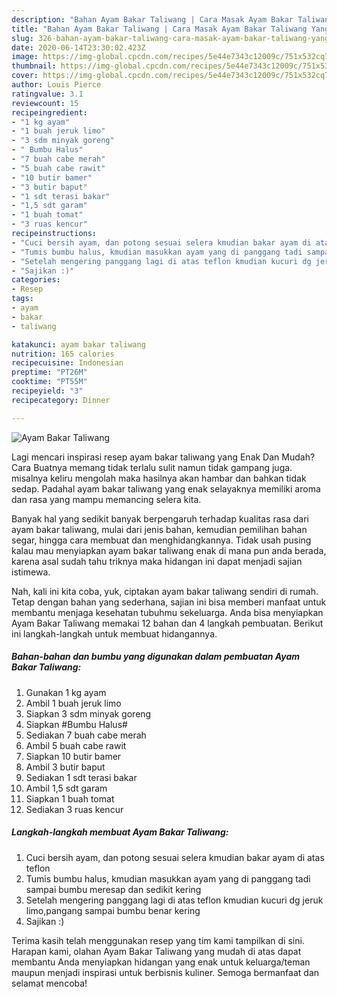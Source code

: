 ```yaml
---
description: "Bahan Ayam Bakar Taliwang | Cara Masak Ayam Bakar Taliwang Yang Lezat Sekali"
title: "Bahan Ayam Bakar Taliwang | Cara Masak Ayam Bakar Taliwang Yang Lezat Sekali"
slug: 326-bahan-ayam-bakar-taliwang-cara-masak-ayam-bakar-taliwang-yang-lezat-sekali
date: 2020-06-14T23:30:02.423Z
image: https://img-global.cpcdn.com/recipes/5e44e7343c12009c/751x532cq70/ayam-bakar-taliwang-foto-resep-utama.jpg
thumbnail: https://img-global.cpcdn.com/recipes/5e44e7343c12009c/751x532cq70/ayam-bakar-taliwang-foto-resep-utama.jpg
cover: https://img-global.cpcdn.com/recipes/5e44e7343c12009c/751x532cq70/ayam-bakar-taliwang-foto-resep-utama.jpg
author: Louis Pierce
ratingvalue: 3.1
reviewcount: 15
recipeingredient:
- "1 kg ayam"
- "1 buah jeruk limo"
- "3 sdm minyak goreng"
- " Bumbu Halus"
- "7 buah cabe merah"
- "5 buah cabe rawit"
- "10 butir bamer"
- "3 butir baput"
- "1 sdt terasi bakar"
- "1,5 sdt garam"
- "1 buah tomat"
- "3 ruas kencur"
recipeinstructions:
- "Cuci bersih ayam, dan potong sesuai selera kmudian bakar ayam di atas teflon"
- "Tumis bumbu halus, kmudian masukkan ayam yang di panggang tadi sampai bumbu meresap dan sedikit kering"
- "Setelah mengering panggang lagi di atas teflon kmudian kucuri dg jeruk limo,pangang sampai bumbu benar kering"
- "Sajikan :)"
categories:
- Resep
tags:
- ayam
- bakar
- taliwang

katakunci: ayam bakar taliwang 
nutrition: 165 calories
recipecuisine: Indonesian
preptime: "PT26M"
cooktime: "PT55M"
recipeyield: "3"
recipecategory: Dinner

---
```



![Ayam Bakar Taliwang](https://img-global.cpcdn.com/recipes/5e44e7343c12009c/751x532cq70/ayam-bakar-taliwang-foto-resep-utama.jpg)

Lagi mencari inspirasi resep ayam bakar taliwang yang Enak Dan Mudah? Cara Buatnya memang tidak terlalu sulit namun tidak gampang juga. misalnya keliru mengolah maka hasilnya akan hambar dan bahkan tidak sedap. Padahal ayam bakar taliwang yang enak selayaknya memiliki aroma dan rasa yang mampu memancing selera kita.

Banyak hal yang sedikit banyak berpengaruh terhadap kualitas rasa dari ayam bakar taliwang, mulai dari jenis bahan, kemudian pemilihan bahan segar, hingga cara membuat dan menghidangkannya. Tidak usah pusing kalau mau menyiapkan ayam bakar taliwang enak di mana pun anda berada, karena asal sudah tahu triknya maka hidangan ini dapat menjadi sajian istimewa.




Nah, kali ini kita coba, yuk, ciptakan ayam bakar taliwang sendiri di rumah. Tetap dengan bahan yang sederhana, sajian ini bisa memberi manfaat untuk membantu menjaga kesehatan tubuhmu sekeluarga. Anda bisa menyiapkan Ayam Bakar Taliwang memakai 12 bahan dan 4 langkah pembuatan. Berikut ini langkah-langkah untuk membuat hidangannya.

<!--inarticleads1-->

##### Bahan-bahan dan bumbu yang digunakan dalam pembuatan Ayam Bakar Taliwang:

1. Gunakan 1 kg ayam
1. Ambil 1 buah jeruk limo
1. Siapkan 3 sdm minyak goreng
1. Siapkan  #Bumbu Halus#
1. Sediakan 7 buah cabe merah
1. Ambil 5 buah cabe rawit
1. Siapkan 10 butir bamer
1. Ambil 3 butir baput
1. Sediakan 1 sdt terasi bakar
1. Ambil 1,5 sdt garam
1. Siapkan 1 buah tomat
1. Sediakan 3 ruas kencur




<!--inarticleads2-->

##### Langkah-langkah membuat Ayam Bakar Taliwang:

1. Cuci bersih ayam, dan potong sesuai selera kmudian bakar ayam di atas teflon
1. Tumis bumbu halus, kmudian masukkan ayam yang di panggang tadi sampai bumbu meresap dan sedikit kering
1. Setelah mengering panggang lagi di atas teflon kmudian kucuri dg jeruk limo,pangang sampai bumbu benar kering
1. Sajikan :)




Terima kasih telah menggunakan resep yang tim kami tampilkan di sini. Harapan kami, olahan Ayam Bakar Taliwang yang mudah di atas dapat membantu Anda menyiapkan hidangan yang enak untuk keluarga/teman maupun menjadi inspirasi untuk berbisnis kuliner. Semoga bermanfaat dan selamat mencoba!

